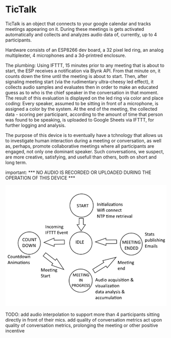 # TicTalk
TicTalk is an object that connects to your google calendar and tracks meetings appearing on it.
During these meetings is gets activated automatically and collects and analyzes audio data of, currently, up to 4 participants.

Hardware consists of an ESP8266 dev board, a 32 pixel led ring, an analog multiplexter, 4  microphones and a 3d-printred enclosure.

The plumbing: Using IFTTT, 15 minutes prior to any meeting that is about to start, the ESP receives a notification via Blynk API. 
From that minute on, it  counts down the time until the meeting is about to start. Then, after signaling meeting start (via the rudimentary ultra-cheesy led effect), it collects audio samples and evaluates then in order to make an educated guess as to who is the chief speaker in the conversation in that moment. The result of this evaluation is displayed on the led ring via color and place coding: Every speaker, assumed to be sitting in front of a microphone, is assigned a color by the system. At the end of the meeting, the collected data - scoring per participant, according to the amount of time that person was found to be speaking, is uploaded to Google Sheets via IFTTT, for further logging and analysis.

The purpose of this device is to eventually have a tchnology that allows us to investigate human interaction during a meeting or conversation, as well as, perhaps, promote collaborative meetings where all participants are engaged, not only one dominant speaker. Such conversations, we suspect, are more creative, satisfying, and usefull than others, both on short and long term.

important: *** NO AUDIO IS RECORDED OR UPLOADED DURING THE OPERATION OF THIS DEVICE ***
 
![alt text](https://github.com/zvikapika/TicTalk/blob/master/TicTalk.png?raw=true)

TODO: 
add audio interpolation to support more than 4 participants sitting directly in front of their mics.
add quality of conversation metrics
act upon quality of conversation metrics, prolonging the meeting or other positive incentive


